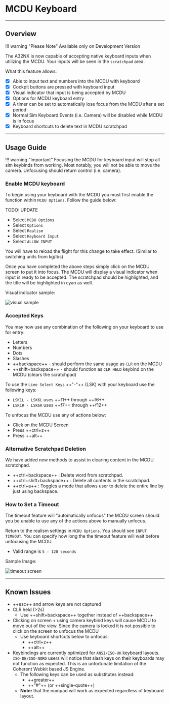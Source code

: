 # MCDU Keyboard

---

## Overview

!!! warning "Please Note"
    Available only on Development Version

The A32NX is now capable of accepting native keyboard inputs when utilizing the MCDU. Your inputs will be seen in the `scratchpad` area.

What this feature allows:

- [x] Able to input text and numbers into the MCDU with keyboard
- [x] Cockpit buttons are pressed with keyboard input
- [x] Visual indicator that input is being accepted by MCDU
- [x] Options for MCDU keyboard entry
- [x] A timer can be set to automatically lose focus from the MCDU after a set period
- [x] Normal Sim Keyboard Events (i.e. Camera) will be disabled while MCDU is in focus
- [x] Keyboard shortcuts to delete text in MCDU scratchpad

---

## Usage Guide

!!! warning "Important"
    Focusing the MCDU for keyboard input will stop all sim keybinds from working. Most notably, you will not be able to move the camera. Unfocusing should return control (i.e. camera).

### Enable MCDU keyboard

To begin using your keyboard with the MCDU you must first enable the function within `MCDU Options`. Follow the guide below:

TODO: UPDATE

- Select `MCDU Options`
- Select `Options`
- Select `Realism`
- Select `Keyboard Input`
- Select `ALLOW INPUT`

You will have to reload the flight for this change to take effect. (Similar to switching units from kg/lbs)

Once you have completed the above steps simply click on the MCDU screen to put it into focus. The MCDU will display a visual indicator when input is ready to be accepted. The scratchpad should be highlighted, and the title will be highlighted in cyan as well.

Visual indicator sample:

![visual sample](https://media.discordapp.net/attachments/717548046522777604/857051288003674142/unknown.png)

### Accepted Keys

You may now use any combination of the following on your keyboard to use for entry:

- Letters
- Numbers
- Dots
- Slashes
- ++backspace++ - should perform the same usage as `CLR` on the MCDU
- ++shift+backspace++ - should function as `CLR HELD` keybind on the MCDU (clears the scratchpad)

To use the `Line Select Keys` ++"-"++ (LSK) with your keyboard use the following keys:

- `LSK1L - LSK6L` uses ++f1++ through ++f6++
- `LSK1R - LSK6R` uses ++f7++ through ++f12++

To unfocus the MCDU use any of actions below:

- Click on the MCDU Screen
- Press ++ctrl+z++
- Press ++alt++

### Alternative Scratchpad Deletion

We have added new methods to assist in clearing content in the MCDU scratchpad.

- ++ctrl+backspace++ : Delete word from scratchpad.
- ++ctrl+shift+backspace++ : Delete all contents in the scratchpad.
- ++ctrl+a++ : Toggles a mode that allows user to delete the entire line by just using backspace.

### How to Set a Timeout

The timeout feature will "automatically unfocus" the MCDU screen should you be unable to use any of the actions above to manually unfocus.

Return to the realism settings in `MCDU Options`. You should see `INPUT TIMEOUT`. You can specify how long the the timeout feature will wait before unfocusing the MCDU.

- Valid range is `5 - 120 seconds`

Sample Image:

![timeout screen](https://cdn.discordapp.com/attachments/717548046522777604/857051435471732736/unknown.png)

---

## Known Issues

- ++esc++ and arrow keys are not captured
- CLR held (>2s)
    * Use ++shift+backspace++ together instead of ++backspace++
- Clicking on screen + using camera keybind keys will cause MCDU to move out of the view. Since the camera is locked it is not possible to click on the screen to unfocus the MCDU
    * Use keyboard shortcuts below to unfocus:
        * ++ctrl+z++
        * ++alt++
- Keybindings are currently optimized for `ANSI/ISO-UK` keyboard layouts. `ISO-DE/ISO-NORD` users will notice that slash keys on their keyboards may not function as expected. This is an unfortunate limitation of the Coherent Webkit based JS Engine.
    * The following keys can be used as substitutes instead:
        * ++greater++
        * ++"#"++ (or ++single-quote++)
    * **Note:** that the numpad will work as expected regardless of keyboard layout.
